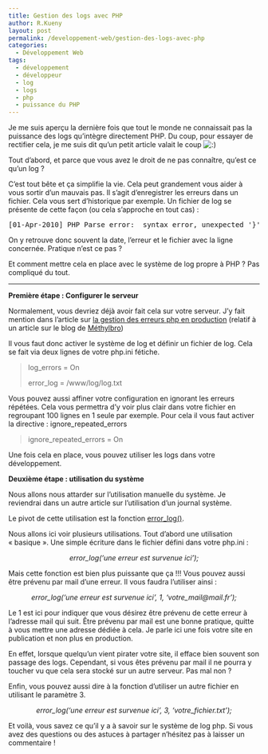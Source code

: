 ```yaml
---
title: Gestion des logs avec PHP
author: R.Kueny
layout: post
permalink: /developpement-web/gestion-des-logs-avec-php
categories:
  - Développement Web
tags:
  - développement
  - développeur
  - log
  - logs
  - php
  - puissance du PHP
---
```

Je me suis aperçu la dernière fois que tout le monde ne connaissait pas la puissance des logs qu&rsquo;intègre directement PHP. Du coup, pour essayer de rectifier cela, je me suis dit qu&rsquo;un petit article valait le coup <img src="http://rkueny.fr/wp-includes/images/smilies/icon_smile.gif" alt=":)" class="wp-smiley" />

Tout d&rsquo;abord, et parce que vous avez le droit de ne pas connaître, qu&rsquo;est ce qu&rsquo;un log ?

C&rsquo;est tout bête et ça simplifie la vie. Cela peut grandement vous aider à vous sortir d&rsquo;un mauvais pas. Il s&rsquo;agit d&rsquo;enregistrer les erreurs dans un fichier. Cela vous sert d&rsquo;historique par exemple. Un fichier de log se présente de cette façon (ou cela s&rsquo;approche en tout cas) :

<pre>[01-Apr-2010] PHP Parse error:  syntax error, unexpected '}' in /Applications/www/index.php on line 6</pre>

On y retrouve donc souvent la date, l&rsquo;erreur et le fichier avec la ligne concernée. Pratique n&rsquo;est ce pas ?

Et comment mettre cela en place avec le système de log propre à PHP ? Pas compliqué du tout.<!--more-->

****

**Première étape : Configurer le serveur**

Normalement, vous devriez déjà avoir fait cela sur votre serveur. J&rsquo;y fait mention dans l&rsquo;article sur <a title="La gestion des erreurs php en production" href="http://rkueny.fr/developpement-web/la-gestion-des-erreurs-ph-en-production" target="_blank">la gestion des erreurs php en production</a> (relatif à un article sur le blog de <a href="http://methylbro.titaxium.org/post/2009/05/29/display_errors-%C3%A0-On-sur-un-serveur-de-production-c-est-mal-!" target="_blank">Méthylbro</a>)

Il vous faut donc activer le système de log et définir un fichier de log. Cela se fait via deux lignes de votre php.ini fétiche.

> log_errors = On
> 
> error_log = /www/log/log.txt

Vous pouvez aussi affiner votre configuration en ignorant les erreurs répétées. Cela vous permettra d&rsquo;y voir plus clair dans votre fichier en regroupant 100 lignes en 1 seule par exemple. Pour cela il vous faut activer la directive : ignore\_repeated\_errors

> ignore\_repeated\_errors = On

Une fois cela en place, vous pouvez utiliser les logs dans votre développement.

**Deuxième étape : utilisation du système**

Nous allons nous attarder sur l&rsquo;utilisation manuelle du système. Je reviendrai dans un autre article sur l&rsquo;utilisation d&rsquo;un journal système.

Le pivot de cette utilisation est la fonction <a title="error_log()" href="http://php.net/manual/en/errorfunc.configuration.php" target="_blank">error_log()</a>.

Nous allons ici voir plusieurs utilisations. Tout d&rsquo;abord une utilisation &laquo;&nbsp;basique&nbsp;&raquo;. Une simple écriture dans le fichier défini dans votre php.ini :

<p style="text-align: center;">
  <em>error_log(&lsquo;une erreur est survenue ici&rsquo;);</em>
</p>

Mais cette fonction est bien plus puissante que ça !!! Vous pouvez aussi être prévenu par mail d&rsquo;une erreur. Il vous faudra l&rsquo;utiliser ainsi :

<p style="text-align: center;">
  <em>error_log(&lsquo;une erreur est survenue ici&rsquo;, 1, &lsquo;votre_mail@mail.fr&rsquo;);</em>
</p>

Le 1 est ici pour indiquer que vous désirez être prévenu de cette erreur à l&rsquo;adresse mail qui suit. Être prévenu par mail est une bonne pratique, quitte à vous mettre une adresse dédiée à cela. Je parle ici une fois votre site en publication et non plus en production.

En effet, lorsque quelqu&rsquo;un vient pirater votre site, il efface bien souvent son passage des logs. Cependant, si vous êtes prévenu par mail il ne pourra y toucher vu que cela sera stocké sur un autre serveur. Pas mal non ?

Enfin, vous pouvez aussi dire à la fonction d&rsquo;utiliser un autre fichier en utilisant le paramètre 3.

<p style="text-align: center;">
  <em>error_log(&lsquo;une erreur est survenue ici&rsquo;, 3, &lsquo;votre_fichier.txt&rsquo;);</em>
</p>

Et voilà, vous savez ce qu&rsquo;il y a à savoir sur le système de log php. Si vous avez des questions ou des astuces à partager n&rsquo;hésitez pas à laisser un commentaire !

<p style="text-align:center">
  <br />
</p>